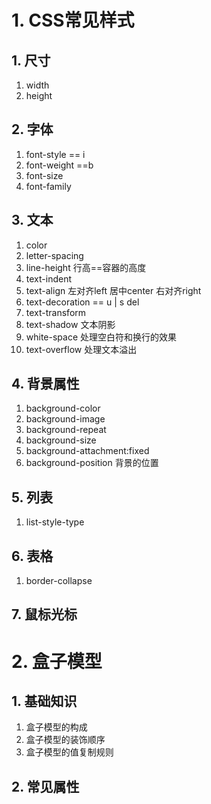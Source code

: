 # 1. CSS常见样式
## 1. 尺寸
1. width
2. height
## 2. 字体
1. font-style  == i
2. font-weight  ==b
3. font-size 
4. font-family 
## 3. 文本
1. color
2. letter-spacing
3. line-height  行高==容器的高度
4. text-indent
5. text-align 左对齐left 居中center 右对齐right
6. text-decoration == u | s del
7. text-transform  
8. text-shadow 文本阴影
9. white-space 处理空白符和换行的效果
10. text-overflow 处理文本溢出
## 4. 背景属性
1. background-color
2. background-image
3. background-repeat
4. background-size
5. background-attachment:fixed
6. background-position 背景的位置
## 5. 列表
1. list-style-type
## 6. 表格
1. border-collapse
## 7. 鼠标光标

# 2. 盒子模型
## 1. 基础知识
1. 盒子模型的构成
2. 盒子模型的装饰顺序
3. 盒子模型的值复制规则
## 2. 常见属性